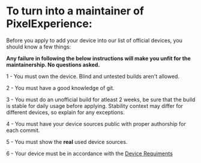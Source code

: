 # To turn into a maintainer of PixelExperience:

Before you apply to add your device into our list of official devices, you should know a few things:

**Any failure in following the below instructions will make you unfit for the maintainership. No questions asked.**

1 - You must own the device. Blind and untested builds aren't allowed.

2 - You must have a good knowledge of git.

3 - You must do an unofficial build for atleast 2 weeks,  be sure that the build is stable for daily usage before applying. Stability context may differ for different devices, so explain for any exceptions.

4 - You must have your device sources public with proper authorship for each commit.

5 - You must show the **real** used device sources.

6 - Your device must be in accordance with the [Device Requiments](https://github.com/PixelExperience/docs/blob/pie/device_requirements.md)
